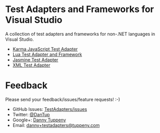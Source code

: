 ﻿Test Adapters and Frameworks for Visual Studio
=========

A collection of test adapters and frameworks for non-.NET languages in Visual Studio.

- [Karma JavaScript Test Adapter](README.karma.md)
- [Lua Test Adapter and Framework](README.lua.md)
- [Jasmine Test Adapter](README.jasmine.md)
- [XML Test Adapter](README.xml.md)

Feedback
===
Please send your feedback/issues/feature requests! :-)

- GitHub Issues: [TestAdapters/issues](https://github.com/DanTup/TestAdapters/issues)
- Twitter: [@DanTup](https://twitter.com/DanTup)
- Google+: [Danny Tuppeny](http://profile.dantup.com/)
- Email: [danny+testadapters@tuppeny.com](mailto:danny+testadapters@tuppeny.com)
